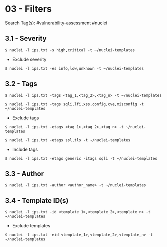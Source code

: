# 03 - Filters

Search Tag(s): #vulnerability-assessment #nuclei

## 3.1 - Severity

`$ nuclei -l ips.txt -s high,critical -t ~/nuclei-templates`

- Exclude severity

`$ nuclei -l ips.txt -es info,low,unknown -t ~/nuclei-templates`

## 3.2 - Tags

```
$ nuclei -l ips.txt -tags <tag_1,<tag_2>,<tag_n> -t ~/nuclei-templates

$ nuclei -l ips.txt -tags sqli,lfi,xss,config,cve,misconfig -t ~/nuclei-templates
```

- Exclude tags

```
$ nuclei -l ips.txt -etags <tag_1>,<tag_2>,<tag_n> -t ~/nuclei-templates

$ nuclei -l ips.txt -etags ssl,tls -t ~/nuclei-templates
```

- Include tags

`$ nuclei -l ips.txt -etags generic -itags sqli -t ~/nuclei-templates`

## 3.3 - Author

`$ nuclei -l ips.txt -author <author_name> -t ~/nuclei-templates`

## 3.4 - Template ID(s)

`$ nuclei -l ips.txt -id <template_1>,<template_2>,<template_n> -t ~/nuclei-templates`

- Exclude templates

`$ nuclei -l ips.txt -eid <template_1>,<template_2>,<template_n> -t ~/nuclei-templates`